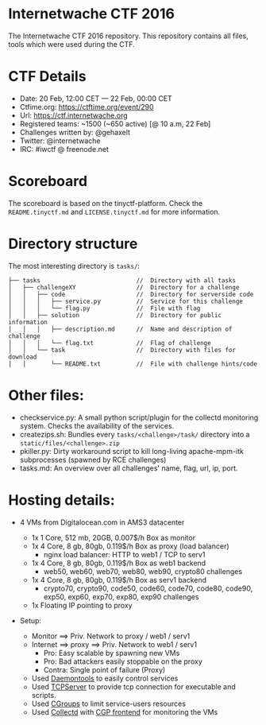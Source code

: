 Internetwache CTF 2016 
======================================

The Internetwache CTF 2016 repository. This repository contains all files, tools which were used during the CTF. 

# CTF Details

- Date: 20 Feb, 12:00 CET — 22 Feb, 00:00 CET
- Ctfime.org: <https://ctftime.org/event/290>
- Url: <https://ctf.internetwache.org>
- Registered teams: ~1500 (~650 active) [@ 10 a.m, 22 Feb]
- Challenges written by: @gehaxelt
- Twitter: @internetwache
- IRC: #iwctf @ freenode.net

# Scoreboard

The scoreboard is based on the tinyctf-platform. Check the ```README.tinyctf.md``` and ```LICENSE.tinyctf.md``` for more information.

# Directory structure

The most interesting directory is ```tasks/```:

```
├── tasks 							//	Directory with all tasks
│   ├── challengeXY					//	Directory for a challenge
│   │   ├── code 					//	Directory for serverside code
│   │   │   ├── service.py 			//	Service for this challenge
│   │   │   └── flag.py 			//	File with flag
│   │   ├── solution 				//	Directory for public information
│   │   │   ├── description.md 		//	Name and description of challenge
│   │   │   └── flag.txt 			//	Flag of challenge
│   │   └── task 					//	Directory with files for download
│   │       └── README.txt 			// 	File with challenge hints/code
```

# Other files:

- checkservice.py: 	A small python script/plugin for the collectd monitoring system. Checks the availability of the services.
- createzips.sh:	Bundles every ```tasks/<challenge>/task/``` directory into a ```static/files/<challenge>.zip```
- pkiller.py:		Dirty workaround script to kill long-living apache-mpm-itk subprocesses (spawned by RCE challenges)
- tasks.md:			An overview over all challenges' name, flag, url, ip, port.

# Hosting details:

- 4 VMs from Digitalocean.com in AMS3 datacenter 
	- 1x 1 Core, 512 mb, 20GB, 0.007$/h Box as monitor
	- 1x 4 Core, 8 gb, 80gb, 0.119$/h Box as proxy (load balancer)
		- nginx load balancer: HTTP to web1 / TCP to serv1
	- 1x 4 Core, 8 gb, 80gb, 0.119$/h Box as web1 backend
		- web50, web60, web70, web80, web90, crypto80 challenges
	- 1x 4 Core, 8 gb, 80gb, 0.119$/h Box as serv1 backend
		- crypto70, crypto90, code50, code60, code70, code80, code90, exp50, exp60, exp70, exp80, exp90 challenges
	- 1x Floating IP pointing to proxy

- Setup:
	- Monitor ==> Priv. Network to proxy / web1 / serv1
	- Internet ==> proxy ==> Priv. Network to web1 / serv1
		- Pro: Easy scalable by spawning new VMs
		- Pro: Bad attackers easily stoppable on the proxy
		- Contra: Single point of failure (Proxy)
	- Used [Daemontools](http://cr.yp.to/daemontools.html) to easily control services
	- Used [TCPServer](http://cr.yp.to/ucspi-tcp/tcpserver.html) to provide tcp connection for executable and scripts.
	- Used [CGroups](https://access.redhat.com/documentation/en-US/Red_Hat_Enterprise_Linux/6/html/Resource_Management_Guide/ch01.html) to limit service-users resources
	- Used [Collectd](https://collectd.org/) with [CGP frontend](https://github.com/pommi/CGP) for monitoring the VMs